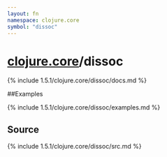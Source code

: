 ```yaml
---
layout: fn
namespace: clojure.core
symbol: "dissoc"
---
```


# [clojure.core](../)/dissoc

{% include 1.5.1/clojure.core/dissoc/docs.md %}

##Examples

{% include 1.5.1/clojure.core/dissoc/examples.md %}
## Source
{% include 1.5.1/clojure.core/dissoc/src.md %}

